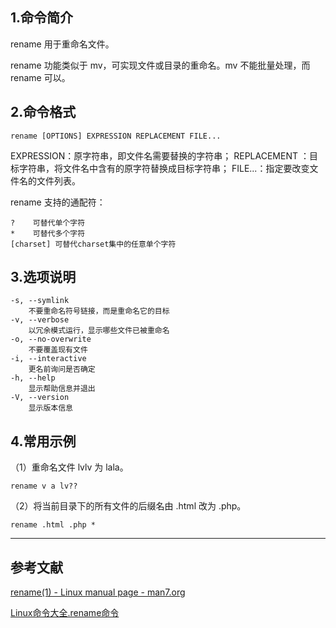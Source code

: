 ## 1.命令简介
rename 用于重命名文件。

rename 功能类似于 mv，可实现文件或目录的重命名。mv 不能批量处理，而 rename 可以。

## 2.命令格式
```
rename [OPTIONS] EXPRESSION REPLACEMENT FILE...
```
EXPRESSION：原字符串，即文件名需要替换的字符串；
REPLACEMENT ：目标字符串，将文件名中含有的原字符替换成目标字符串；
FILE...：指定要改变文件名的文件列表。

rename 支持的通配符：
```
?    可替代单个字符
*    可替代多个字符
[charset] 可替代charset集中的任意单个字符
```

## 3.选项说明
```
-s, --symlink
	不要重命名符号链接，而是重命名它的目标
-v, --verbose
	以冗余模式运行，显示哪些文件已被重命名
-o, --no-overwrite
	不要覆盖现有文件
-i, --interactive
	更名前询问是否确定
-h, --help
	显示帮助信息并退出
-V, --version
	显示版本信息
```

## 4.常用示例
（1）重命名文件 lvlv 为 lala。
```
rename v a lv??
```

（2）将当前目录下的所有文件的后缀名由 .html 改为 .php。
```
rename .html .php *
```

---
## 参考文献
[rename(1) - Linux manual page - man7.org](http://man7.org/linux/man-pages/man1/rename.1.html)

[Linux命令大全.rename命令](http://man.linuxde.net/rename)

